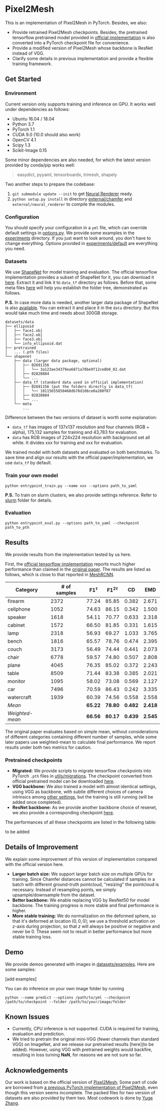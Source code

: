 # Pixel2Mesh

This is an implementation of Pixel2Mesh in PyTorch. Besides, we also:

- Provide retrained Pixel2Mesh checkpoints. Besides, the pretrained tensorflow pretrained model provided in [official implementation](https://github.com/nywang16/Pixel2Mesh) is also converted into a PyTorch checkpoint file for convenience.
- Provide a modified version of Pixel2Mesh whose backbone is ResNet instead of VGG.
- Clarify some details in previous implementation and provide a flexible training framework.

## Get Started

### Environment

Current version only supports training and inference on GPU. It works well under dependencies as follows:

- Ubuntu 16.04 / 18.04
- Python 3.7
- PyTorch 1.1
- CUDA 9.0 (10.0 should also work)
- OpenCV 4.1
- Scipy 1.3
- Scikit-Image 0.15

Some minor dependencies are also needed, for which the latest version provided by conda/pip works well:

> easydict, pyyaml, tensorboardx, trimesh, shapely

Two another steps to prepare the codebase:

1. `git submodule update --init` to get [Neural Renderer](https://github.com/daniilidis-group/neural_renderer) ready.
2. `python setup.py install` in directory [external/chamfer](external/chamfer) and `external/neural_renderer` to compile the modules.

### Configuration

You should specify your configuration in a `yml` file, which can override default settings in [options.py](options.py). We provide some examples in the [experiments](experiments) directory. If you just want to look around, you don't have to change everything. Options provided in [experiments/default](experiments/default) are everything you need.

### Datasets

We use [ShapeNet](https://www.shapenet.org/) for model training and evaluation. The official tensorflow implementation provides a subset of ShapeNet for it, you can download it [here](https://drive.google.com/drive/folders/131dH36qXCabym1JjSmEpSQZg4dmZVQid). Extract it and link it to `data_tf` directory as follows. Before that, some meta files [here](https://github.com/noahcao/Pixel2Mesh/blob/fc2dd4f5b4920f073c1f67fdc3f35d5404e01a18/xxx) will help you establish the folder tree, demonstrated as follows.

**P.S.** In case more data is needed, another larger data package of ShapeNet is also [available](https://drive.google.com/file/d/1Z8gt4HdPujBNFABYrthhau9VZW10WWYe/view). You can extract it and place it in the `data` directory. But this would take much time and needs about 300GB storage.

```
datasets/data
├── ellipsoid
│   ├── face1.obj
│   ├── face2.obj
│   ├── face3.obj
│   └── info_ellipsoid.dat
├── pretrained
│   ... (.pth files)
└── shapenet
    ├── data (larger data package, optional)
    │   ├── 02691156
    │   │   └── 3a123ae34379ea6871a70be9f12ce8b0_02.dat
    │   ├── 02828884
    │   └── ...
    ├── data_tf (standard data used in official implementation)
    │   ├── 02691156 (put the folders directly in data_tf)
    │   │   └── 10115655850468db78d106ce0a280f87
    │   ├── 02828884
    │   └── ...
    └── meta
        ...
```

Difference between the two versions of dataset is worth some explanation:

- `data_tf` has images of 137x137 resolution and four channels (RGB + alpha), 175,132 samples for training and 43,783 for evaluation.
- `data` has RGB images of 224x224 resolution with background set all white. It divides xxx for training and xxx for evaluation.

We trained model with both datasets and evaluated on both benchmarks. To save time and align our results with the official paper/implementation, we use `data_tf` by default.

### Train your own model

```
python entrypoint_train.py --name xxx --options path_to_yaml
```

**P.S.** To train on slurm clusters, we also provide settings reference. Refer to [slurm](slurm) folder for details.

### Evaluation

```
python entrypoint_eval.py --options path_to_yaml --checkpoint path_to_pth
```

## Results

We provide results from the implementation tested by us here.

First, the [official tensorflow implementation](https://github.com/nywang16/Pixel2Mesh) reports much higher performance than claimed in the [original paper](https://arxiv.org/abs/1804.01654). The results are listed as follows, which is close to that reported in [MeshRCNN](https://arxiv.org/abs/1906.02739).

| Category        | # of samples | F1$^{\tau}$ | F1$^{2\tau}$ | CD        | EMD       |
| --------------- | ------------ | ----------- | ------------ | --------- | --------- |
| firearm         | 2372         | 77.24       | 85.85        | 0.382     | 2.671     |
| cellphone       | 1052         | 74.63       | 86.15        | 0.342     | 1.500     |
| speaker         | 1618         | 54.11       | 70.77        | 0.633     | 2.318     |
| cabinet         | 1572         | 66.50       | 81.85        | 0.331     | 1.615     |
| lamp            | 2318         | 56.93       | 69.27        | 1.033     | 3.765     |
| bench           | 1816         | 65.57       | 78.76        | 0.474     | 2.395     |
| couch           | 3173         | 56.49       | 74.44        | 0.441     | 2.073     |
| chair           | 6778         | 59.57       | 74.80        | 0.507     | 2.808     |
| plane           | 4045         | 76.35       | 85.02        | 0.372     | 2.243     |
| table           | 8509         | 71.44       | 83.38        | 0.385     | 2.021     |
| monitor         | 1095         | 58.02       | 73.08        | 0.569     | 2.127     |
| car             | 7496         | 70.59       | 86.43        | 0.242     | 3.335     |
| watercraft      | 1939         | 60.39       | 74.56        | 0.558     | 2.558     |
| *Mean*          |              | **65.22**   | **78.80**    | **0.482** | **2.418** |
| *Weighted-mean* |              | **66.56**   | **80.17**    | **0.439** | **2.545** |

The original paper evaluates based on simple mean, without considerations of different categories containing different number of samples, while some later papers use weighted-mean to calculate final performance. We report results under both two metrics for caution.

### Pretrained checkpoints

- **Migrated:** We provide scripts to migrate tensorflow checkpoints into PyTorch `.pth` files in [utils/migrations](utils/migrations). The checkpoint converted from official pretrained model can be downloaded [here](https://github.com/noahcao/Pixel2Mesh/blob/fc2dd4f5b4920f073c1f67fdc3f35d5404e01a18/...).
- **VGG backbone:** We also trained a model with almost identical settings, using VGG as backbone, with subtle different choices of camera intrinsics among [other settings](https://github.com/noahcao/Pixel2Mesh/blob/fc2dd4f5b4920f073c1f67fdc3f35d5404e01a18/...), but the training is still running (will be added once completed).
- **ResNet backbone:** As we provide another backbone choice of resenet, we also provide a corresponding checkpoint [here](https://github.com/noahcao/Pixel2Mesh/blob/fc2dd4f5b4920f073c1f67fdc3f35d5404e01a18).

The performances of all these checkpoints are listed in the following table:

to be added

## Details of Improvement

We explain some improvement of this version of implementation compared with the official version here.

- **Larger batch size:** We support larger batch size on multiple GPUs for training. Since Chamfer distances cannot be calculated if samples in a batch with different ground-truth pointcloud, "resizing" the pointcloud is necessary. Instead of resampling points, we simply upsample/downsample from the dataset.
- **Better backbone:** We enable replacing VGG by ResNet50 for model backbone. The training progress is more stable and final performance is higher.
- **More stable training:** We do normalization on the deformed sphere, so that it's deformed at location $(0,0,0)$; we use a threshold activation on $z$-axis during projection, so that $z$ will always be positive or negative and never be $0$. These seem not to result in better performance but more stable training loss.

## Demo

We provide demos generated with images in [datasets/examples](datasets/examples). Here are some samples:

[add examples]

You can do inference on your own image folder by running

```
python --name predict --options /path/to/yml --checkpoint /path/to/checkpoint --folder /path/to/your/image/folder
```

## Known Issues

- Currently, CPU inference is not supported. CUDA is required for training, evaluation and prediction.
- We tried to pretrain the original mini-VGG (fewer channels than standard VGG) on ImageNet, and we release our pretrained results [here](to be added). However, using VGG with pretrained weights would backfire, resulting in loss turning **NaN**, for reasons we are not sure so far.

## Acknowledgements

Our work is based on the official version of [Pixel2Mesh](https://github.com/nywang16/Pixel2Mesh); Some part of code are borrowed from [a previous PyTorch implementation of Pixel2Mesh](https://github.com/Tong-ZHAO/Pixel2Mesh-Pytorch), even though this version seems incomplete. The packed files for two version of datasets are also provided by them two. Most codework is done by [Yuge Zhang](https://github.com/ultmaster).
